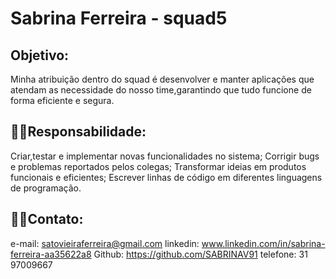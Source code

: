 # Sabrina Ferreira - squad5
## Objetivo:
Minha atribuição dentro do squad é desenvolver e manter aplicações que atendam as necessidade do nosso time,garantindo que tudo funcione de forma eficiente e segura.
## 👨‍💻Responsabilidade:
Criar,testar e implementar novas funcionalidades no sistema;
Corrigir bugs e problemas reportados pelos colegas;
Transformar ideias em produtos funcionais e eficientes;
Escrever linhas de código em diferentes linguagens de programação.
## 👨‍💻Contato:
e-mail: satovieiraferreira@gmail.com
linkedin: www.linkedin.com/in/sabrina-ferreira-aa35622a8
Github: https://github.com/SABRINAV91
telefone: 31 97009667

